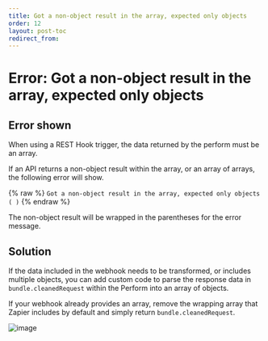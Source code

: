 ```yaml
---
title: Got a non-object result in the array, expected only objects
order: 12
layout: post-toc
redirect_from: 
---
```


# Error: Got a non-object result in the array, expected only objects

## Error shown

When using a REST Hook trigger, the data returned by the perform must be an array.

If an API returns a non-object result within the array, or an array of arrays, the following error will show.

{% raw %}
`Got a non-object result in the array, expected only objects ( )`
  {% endraw %}

The non-object result will be wrapped in the parentheses for the error message. 

## Solution

If the data included in the webhook needs to be transformed, or includes multiple objects, you can add custom code to parse the response data in `bundle.cleanedRequest` within the Perform into an array of objects.

If your webhook already provides an array, remove the wrapping array that Zapier includes by default and simply return `bundle.cleanedRequest`.

![image](https://cdn.zappy.app/26459a11e1630fe8318c341bf598ab5a.png)


 